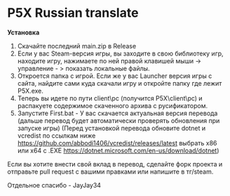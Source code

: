 # P5X Russian translate

**Установка**

1. Скачайте последний main.zip в Release
2. Если у вас Steam-версия игры, вы заходите в свою библиотеку игр, находите игру, нажимаете по ней правой клавишей мыши -> управление - > показать локальные файлы. 
3. Откроется папка с игрой. Если же у вас Launcher версия игры с сайта, найдите сами куда скачали игру и откройте папку где лежит P5X.exe.
4. Теперь вы идете по пути client\pc (получится P5X\client\pc) и распакуете содержимое скаченного архива с русификатором.
5. Запустите First.bat - У вас скачается актуальная версия перевода (дальше перевод будет автоматически проверять обновления при запуске игры)
(Перед установкой перевода обновите dotnet и vcredist по ссылкам ниже
https://github.com/abbodi1406/vcredist/releases/latest выбрать x86 или x64 с .EXE
https://dotnet.microsoft.com/en-us/download/dotnet)

Если вы хотите внести свой вклад в перевод, сделайте форк проекта и отправьте pull request с вашими правками или напишите в тг/steam.


Отдельное спасибо - JayJay34
